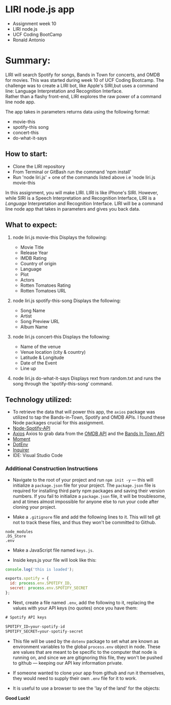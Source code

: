 # LIRI node.js app
- Assignment week 10 
- LIRI node.js  
- UCF Coding BootCamp 
- Ronald Antonio

# Summary:
  LIRI will search Spotify for songs, Bands in Town for concerts, and OMDB for movies.  This was 
  started during week 10 of UCF Coding Bootcamp.  The challenge was to create a LIRI bot, like 
  Apple's SIRI,but uses a command line: Language Interpretation and Recognition Interface.   
  Rather than a flashy front-end, LIRI explores the raw power of a command line node app.

The app takes in parameters returns data using the following format:
  * movie-this
  * spotify-this song
  * concert-this
  * do-what-it-says


## How to start:
  * Clone the LIRI repository
  * From Terminal or GitBash run the command 'npm install'
  * Run 'node liri.js' + one of the commands listed above i.e 'node liri.js movie-this <MOVIE NAME>
  

In this assignment, you will make LIRI. LIRI is like iPhone's SIRI. However, while SIRI is a Speech Interpretation and Recognition Interface, LIRI is a _Language_ Interpretation and Recognition Interface. LIRI will be a command line node app that takes in parameters and gives you back data.

## What to expect:
1. node liri.js movie-this <MOVIE NAME>
  Displays the following:
      - Movie Title
      - Release Year
      - IMDB Rating
      - Country of origin
      - Language
      - Plot
      - Actors
      - Rotten Tomatoes Rating
      - Rotten Tomatoes URL
   
2. node liri.js spotify-this-song <SONG NAME>
  Displays the following:
      - Song Name
      - Artist
      - Song Preview URL
      - Album Name
  
3. node liri.js concert-this <BAND NAME>
  Displays the following:
      - Name of the venue
      - Venue location (city & country)
      - Latitude & Longitude
      - Date of the Event
      - Line up

4. node liri.js do-what-it-says
  Displays rext from random.txt and runs the song through the 'spotify-this-song' command.

## Technology utilized:
  * To retrieve the data that will power this app, the `axios` package was utilized to tap the 
    Bands-in-Town, Spotify and OMDB APIs. I found these Node packages crucial for this assignment.
  * [Node-Spotify-API](https://www.npmjs.com/package/node-spotify-api)
  * [Axios](https://www.npmjs.com/package/axios)
    Axios to grab data from the [OMDB API](http://www.omdbapi.com) and 
    the [Bands In Town API](http://www.artists.bandsintown.com/bandsintown-api)
  * [Moment](https://www.npmjs.com/package/moment)
  * [DotEnv](https://www.npmjs.com/package/dotenv)
  * [Inquirer](https:/npmjs.com/package/inquirer)
  * IDE: Visual Studio Code 


### Additional Construction Instructions

* Navigate to the root of your project and run `npm init -y` &mdash; this will initialize a `package.json` file for your project. The `package.json` file is required for installing third party npm packages and saving their version numbers. If you fail to initialize a `package.json` file, it will be troublesome, and at times almost impossible for anyone else to run your code after cloning your project.

* Make a `.gitignore` file and add the following lines to it. This will tell git not to track these files, and thus they won't be committed to Github.

```
node_modules
.DS_Store
.env
```
* Make a JavaScript file named `keys.js`.

* Inside keys.js your file will look like this:

```js
console.log('this is loaded');

exports.spotify = {
  id: process.env.SPOTIFY_ID,
  secret: process.env.SPOTIFY_SECRET
};
```

* Next, create a file named `.env`, add the following to it, replacing the values with your API keys (no quotes) once you have them:

```js
# Spotify API keys

SPOTIFY_ID=your-spotify-id
SPOTIFY_SECRET=your-spotify-secret

```
* This file will be used by the `dotenv` package to set what are known as environment variables to the global `process.env` object in node. These are values that are meant to be specific to the computer that node is running on, and since we are gitignoring this file, they won't be pushed to github &mdash; keeping our API key information private.

* If someone wanted to clone your app from github and run it themselves, they would need to supply their own `.env` file for it to work.
* It is useful to use a browser to see the 'lay of the land' for the objects:

**Good Luck!**
